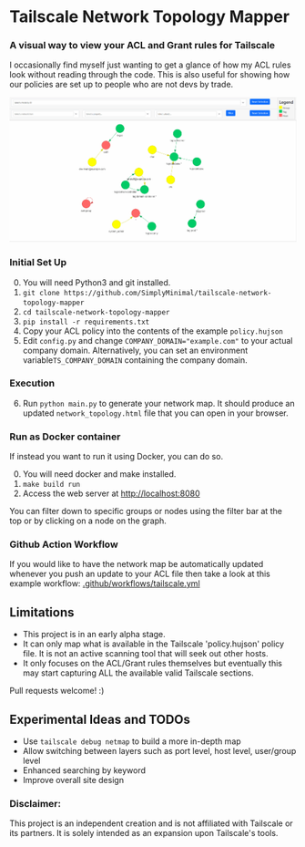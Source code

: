 # Tailscale Network Topology Mapper
### A visual way to view your ACL and Grant rules for Tailscale
I occasionally find myself just wanting to get a glance of how my ACL rules look without reading through the code. This is also useful for showing how our policies are set up to people who are not devs by trade.

![alt text](./images/Animation.gif)

### Initial Set Up

0. You will need Python3 and git installed.
1. `git clone https://github.com/SimplyMinimal/tailscale-network-topology-mapper`
2. `cd tailscale-network-topology-mapper`
3. `pip install -r requirements.txt`
4. Copy your ACL policy  into the contents of the example `policy.hujson` 
5. Edit `config.py` and change `COMPANY_DOMAIN="example.com"` to your actual company domain. Alternatively, you can set an environment variable`TS_COMPANY_DOMAIN` containing the company domain.

### Execution

6. Run `python main.py` to generate your network map. It should produce an updated `network_topology.html` file that you can open in your browser.

### Run as Docker container

If instead you want to run it using Docker, you can do so.

0. You will need docker and make installed.
1. `make build run`
2. Access the web server at [http://localhost:8080](http://localhost:8080)

You can filter down to specific groups or nodes using the filter bar at the top or by clicking on a node on the graph.

### Github Action Workflow

If you would like to have the network map be automatically updated whenever you push an update to your ACL file then take a look at this example workflow:
[.github/workflows/tailscale.yml](https://github.com/SimplyMinimal/tailscale-network-topology-mapper/blob/main/.github/workflows/tailscale.yml)

## Limitations

* This project is in an early alpha stage.
* It can only map what is available in the Tailscale 'policy.hujson' policy file. It is not an active scanning tool that will seek out other hosts.
* It only focuses on the ACL/Grant rules themselves but eventually this may start capturing ALL the available valid Tailscale sections.

Pull requests welcome! :)

## Experimental Ideas and TODOs

* Use `tailscale debug netmap` to build a more in-depth map
* Allow switching between layers such as port level, host level, user/group level
* Enhanced searching by keyword
* Improve overall site design

### Disclaimer:
This project is an independent creation and is not affiliated with Tailscale or its partners. It is solely intended as an expansion upon Tailscale's tools.
